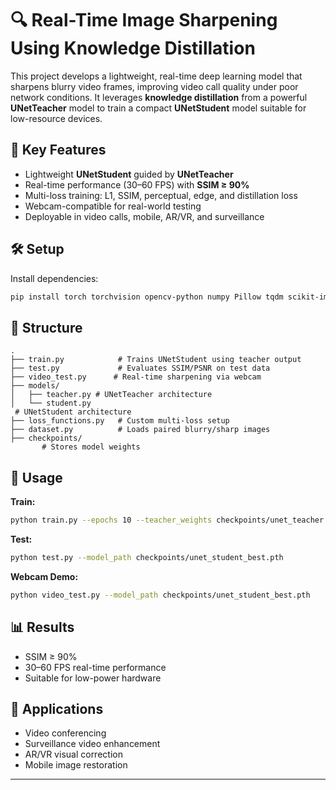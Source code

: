 # 🔍 Real-Time Image Sharpening Using Knowledge Distillation

This project develops a lightweight, real-time deep learning model that sharpens blurry video frames, improving video call quality under poor network conditions. It leverages **knowledge distillation** from a powerful **UNetTeacher** model to train a compact **UNetStudent** model suitable for low-resource devices.

## 🚀 Key Features
- Lightweight **UNetStudent** guided by **UNetTeacher**
- Real-time performance (30–60 FPS) with **SSIM ≥ 90%**
- Multi-loss training: L1, SSIM, perceptual, edge, and distillation loss
- Webcam-compatible for real-world testing
- Deployable in video calls, mobile, AR/VR, and surveillance

## 🛠 Setup
Install dependencies:
```bash
pip install torch torchvision opencv-python numpy Pillow tqdm scikit-image matplotlib
```

## 📁 Structure
```
.
├── train.py            # Trains UNetStudent using teacher output
├── test.py             # Evaluates SSIM/PSNR on test data
├── video_test.py      # Real-time sharpening via webcam
├── models/
│   ├── teacher.py # UNetTeacher architecture
│   └── student.py
 # UNetStudent architecture
├── loss_functions.py   # Custom multi-loss setup
├── dataset.py          # Loads paired blurry/sharp images
├── checkpoints/
       # Stores model weights
```

## 🧠 Usage
**Train:**
```bash
python train.py --epochs 10 --teacher_weights checkpoints/unet_teacher.pth
```
**Test:**
```bash
python test.py --model_path checkpoints/unet_student_best.pth
```
**Webcam Demo:**
```bash
python video_test.py --model_path checkpoints/unet_student_best.pth
```

## 📊 Results
- SSIM ≥ 90%
- 30–60 FPS real-time performance
- Suitable for low-power hardware

## 💼 Applications
- Video conferencing
- Surveillance video enhancement
- AR/VR visual correction
- Mobile image restoration

---
